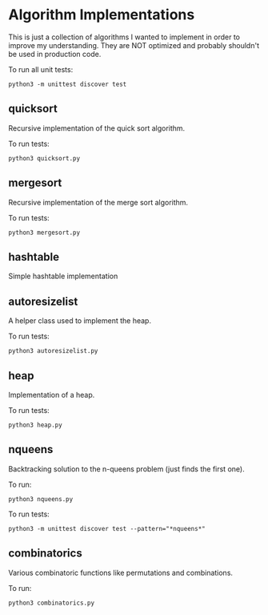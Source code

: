 # Algorithm Implementations

This is just a collection of algorithms I wanted to implement in order to improve my understanding. They are NOT optimized and probably shouldn't be used in production code.


To run all unit tests:

    python3 -m unittest discover test


## quicksort

Recursive implementation of the quick sort algorithm.

To run tests:

    python3 quicksort.py


## mergesort

Recursive implementation of the merge sort algorithm.

To run tests:

    python3 mergesort.py


## hashtable

Simple hashtable implementation


## autoresizelist

A helper class used to implement the heap.

To run tests:

    python3 autoresizelist.py


## heap

Implementation of a heap.

To run tests:

    python3 heap.py


## nqueens

Backtracking solution to the n-queens problem (just finds the first one).

To run:

    python3 nqueens.py

To run tests:

    python3 -m unittest discover test --pattern="*nqueens*"


## combinatorics

Various combinatoric functions like permutations and combinations.

To run:

    python3 combinatorics.py

